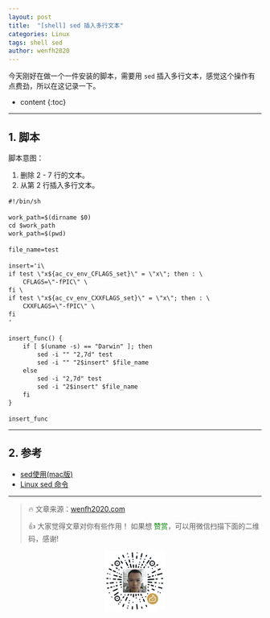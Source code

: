 ```yaml
---
layout: post
title:  "[shell] sed 插入多行文本"
categories: Linux
tags: shell sed
author: wenfh2020
---
```


今天刚好在做一个一件安装的脚本，需要用 `sed` 插入多行文本，感觉这个操作有点费劲，所以在这记录一下。



* content
{:toc}

---

## 1. 脚本

脚本意图：

1. 删除 2 - 7 行的文本。
2. 从第 2 行插入多行文本。

```shell
#!/bin/sh

work_path=$(dirname $0)
cd $work_path
work_path=$(pwd)

file_name=test

insert='i\
if test \"x${ac_cv_env_CFLAGS_set}\" = \"x\"; then : \
    CFLAGS=\"-fPIC\" \
fi \
if test \"x${ac_cv_env_CXXFLAGS_set}\" = \"x\"; then : \
    CXXFLAGS=\"-fPIC\" \
fi
'

insert_func() {
    if [ $(uname -s) == "Darwin" ]; then
        sed -i "" "2,7d" test
        sed -i "" "2$insert" $file_name
    else
        sed -i "2,7d" test
        sed -i "2$insert" $file_name
    fi
}

insert_func
```

---

## 2. 参考

* [sed使用(mac版)](https://www.jianshu.com/p/f50dc95fe4b5)
* [Linux sed 命令](https://www.runoob.com/linux/linux-comm-sed.html)

---

> 🔥 文章来源：[wenfh2020.com](https://wenfh2020.com/2020/08/11/sed-insert-multi-txt/)
>
> 👍 大家觉得文章对你有些作用！ 如果想 <font color=green>赞赏</font>，可以用微信扫描下面的二维码，感谢!
<div align=center><img src="/images/2020-08-06-15-49-47.png" width="120"/></div>
